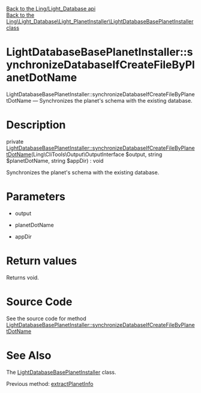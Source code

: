 [Back to the Ling/Light_Database api](https://github.com/lingtalfi/Light_Database/blob/master/doc/api/Ling/Light_Database.md)<br>
[Back to the Ling\Light_Database\Light_PlanetInstaller\LightDatabaseBasePlanetInstaller class](https://github.com/lingtalfi/Light_Database/blob/master/doc/api/Ling/Light_Database/Light_PlanetInstaller/LightDatabaseBasePlanetInstaller.md)


LightDatabaseBasePlanetInstaller::synchronizeDatabaseIfCreateFileByPlanetDotName
================



LightDatabaseBasePlanetInstaller::synchronizeDatabaseIfCreateFileByPlanetDotName — Synchronizes the planet's schema with the existing database.




Description
================


private [LightDatabaseBasePlanetInstaller::synchronizeDatabaseIfCreateFileByPlanetDotName](https://github.com/lingtalfi/Light_Database/blob/master/doc/api/Ling/Light_Database/Light_PlanetInstaller/LightDatabaseBasePlanetInstaller/synchronizeDatabaseIfCreateFileByPlanetDotName.md)(Ling\CliTools\Output\OutputInterface $output, string $planetDotName, string $appDir) : void




Synchronizes the planet's schema with the existing database.




Parameters
================


- output

    

- planetDotName

    

- appDir

    


Return values
================

Returns void.








Source Code
===========
See the source code for method [LightDatabaseBasePlanetInstaller::synchronizeDatabaseIfCreateFileByPlanetDotName](https://github.com/lingtalfi/Light_Database/blob/master/Light_PlanetInstaller/LightDatabaseBasePlanetInstaller.php#L158-L168)


See Also
================

The [LightDatabaseBasePlanetInstaller](https://github.com/lingtalfi/Light_Database/blob/master/doc/api/Ling/Light_Database/Light_PlanetInstaller/LightDatabaseBasePlanetInstaller.md) class.

Previous method: [extractPlanetInfo](https://github.com/lingtalfi/Light_Database/blob/master/doc/api/Ling/Light_Database/Light_PlanetInstaller/LightDatabaseBasePlanetInstaller/extractPlanetInfo.md)<br>

